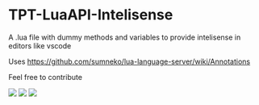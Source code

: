 # TPT-LuaAPI-Intelisense
A .lua file with dummy methods and variables to provide intelisense in editors like vscode  

Uses https://github.com/sumneko/lua-language-server/wiki/Annotations

Feel free to contribute

![](https://i.imgur.com/kEsVuzd.png)
![](https://i.imgur.com/4apNWia.png)
![](https://i.imgur.com/tRM1oMC.png)